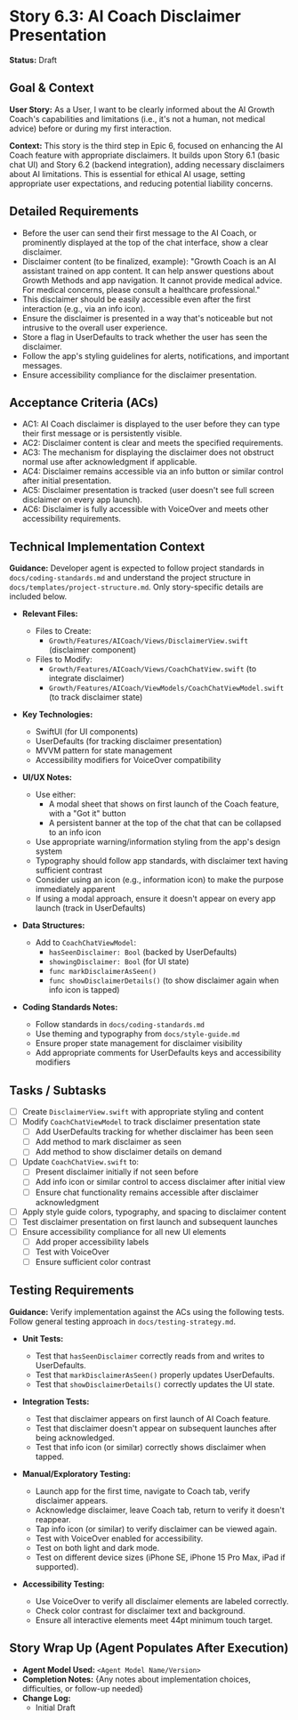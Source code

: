 # Story 6.3: AI Coach Disclaimer Presentation

**Status:** Draft

## Goal & Context

**User Story:** As a User, I want to be clearly informed about the AI Growth Coach's capabilities and limitations (i.e., it's not a human, not medical advice) before or during my first interaction.

**Context:**
This story is the third step in Epic 6, focused on enhancing the AI Coach feature with appropriate disclaimers. It builds upon Story 6.1 (basic chat UI) and Story 6.2 (backend integration), adding necessary disclaimers about AI limitations. This is essential for ethical AI usage, setting appropriate user expectations, and reducing potential liability concerns.

## Detailed Requirements

- Before the user can send their first message to the AI Coach, or prominently displayed at the top of the chat interface, show a clear disclaimer.
- Disclaimer content (to be finalized, example): "Growth Coach is an AI assistant trained on app content. It can help answer questions about Growth Methods and app navigation. It cannot provide medical advice. For medical concerns, please consult a healthcare professional." 
- This disclaimer should be easily accessible even after the first interaction (e.g., via an info icon).
- Ensure the disclaimer is presented in a way that's noticeable but not intrusive to the overall user experience.
- Store a flag in UserDefaults to track whether the user has seen the disclaimer.
- Follow the app's styling guidelines for alerts, notifications, and important messages.
- Ensure accessibility compliance for the disclaimer presentation.

## Acceptance Criteria (ACs)

- AC1: AI Coach disclaimer is displayed to the user before they can type their first message or is persistently visible.
- AC2: Disclaimer content is clear and meets the specified requirements.
- AC3: The mechanism for displaying the disclaimer does not obstruct normal use after acknowledgment if applicable.
- AC4: Disclaimer remains accessible via an info button or similar control after initial presentation.
- AC5: Disclaimer presentation is tracked (user doesn't see full screen disclaimer on every app launch).
- AC6: Disclaimer is fully accessible with VoiceOver and meets other accessibility requirements.

## Technical Implementation Context

**Guidance:**
Developer agent is expected to follow project standards in `docs/coding-standards.md` and understand the project structure in `docs/templates/project-structure.md`. Only story-specific details are included below.

- **Relevant Files:**
  - Files to Create:
    - `Growth/Features/AICoach/Views/DisclaimerView.swift` (disclaimer component)
  - Files to Modify:
    - `Growth/Features/AICoach/Views/CoachChatView.swift` (to integrate disclaimer)
    - `Growth/Features/AICoach/ViewModels/CoachChatViewModel.swift` (to track disclaimer state)

- **Key Technologies:**
  - SwiftUI (for UI components)
  - UserDefaults (for tracking disclaimer presentation)
  - MVVM pattern for state management
  - Accessibility modifiers for VoiceOver compatibility

- **UI/UX Notes:**
  - Use either:
    - A modal sheet that shows on first launch of the Coach feature, with a "Got it" button
    - A persistent banner at the top of the chat that can be collapsed to an info icon
  - Use appropriate warning/information styling from the app's design system
  - Typography should follow app standards, with disclaimer text having sufficient contrast
  - Consider using an icon (e.g., information icon) to make the purpose immediately apparent
  - If using a modal approach, ensure it doesn't appear on every app launch (track in UserDefaults)

- **Data Structures:**
  - Add to `CoachChatViewModel`:
    - `hasSeenDisclaimer: Bool` (backed by UserDefaults)
    - `showingDisclaimer: Bool` (for UI state)
    - `func markDisclaimerAsSeen()`
    - `func showDisclaimerDetails()` (to show disclaimer again when info icon is tapped)

- **Coding Standards Notes:**
  - Follow standards in `docs/coding-standards.md`
  - Use theming and typography from `docs/style-guide.md`
  - Ensure proper state management for disclaimer visibility
  - Add appropriate comments for UserDefaults keys and accessibility modifiers

## Tasks / Subtasks

- [ ] Create `DisclaimerView.swift` with appropriate styling and content
- [ ] Modify `CoachChatViewModel` to track disclaimer presentation state
  - [ ] Add UserDefaults tracking for whether disclaimer has been seen
  - [ ] Add method to mark disclaimer as seen
  - [ ] Add method to show disclaimer details on demand
- [ ] Update `CoachChatView.swift` to:
  - [ ] Present disclaimer initially if not seen before
  - [ ] Add info icon or similar control to access disclaimer after initial view
  - [ ] Ensure chat functionality remains accessible after disclaimer acknowledgment
- [ ] Apply style guide colors, typography, and spacing to disclaimer content
- [ ] Test disclaimer presentation on first launch and subsequent launches
- [ ] Ensure accessibility compliance for all new UI elements
  - [ ] Add proper accessibility labels
  - [ ] Test with VoiceOver
  - [ ] Ensure sufficient color contrast

## Testing Requirements

**Guidance:**
Verify implementation against the ACs using the following tests. Follow general testing approach in `docs/testing-strategy.md`.

- **Unit Tests:**
  - Test that `hasSeenDisclaimer` correctly reads from and writes to UserDefaults.
  - Test that `markDisclaimerAsSeen()` properly updates UserDefaults.
  - Test that `showDisclaimerDetails()` correctly updates the UI state.

- **Integration Tests:**
  - Test that disclaimer appears on first launch of AI Coach feature.
  - Test that disclaimer doesn't appear on subsequent launches after being acknowledged.
  - Test that info icon (or similar) correctly shows disclaimer when tapped.

- **Manual/Exploratory Testing:**
  - Launch app for the first time, navigate to Coach tab, verify disclaimer appears.
  - Acknowledge disclaimer, leave Coach tab, return to verify it doesn't reappear.
  - Tap info icon (or similar) to verify disclaimer can be viewed again.
  - Test with VoiceOver enabled for accessibility.
  - Test on both light and dark mode.
  - Test on different device sizes (iPhone SE, iPhone 15 Pro Max, iPad if supported).

- **Accessibility Testing:**
  - Use VoiceOver to verify all disclaimer elements are labeled correctly.
  - Check color contrast for disclaimer text and background.
  - Ensure all interactive elements meet 44pt minimum touch target.

## Story Wrap Up (Agent Populates After Execution)

- **Agent Model Used:** `<Agent Model Name/Version>`
- **Completion Notes:** {Any notes about implementation choices, difficulties, or follow-up needed}
- **Change Log:**
  - Initial Draft 